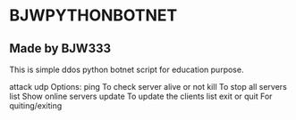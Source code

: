 # BJWPYTHONBOTNET

Made by BJW333
----------------------

This is simple ddos python botnet script for education purpose.

attack udp <ip> <port> <time in second> <thread>
Options:
	ping			To check server alive or not
	kill			To stop all servers
	list			Show online servers
	update			To update the clients list
	exit or quit 	For quiting/exiting
